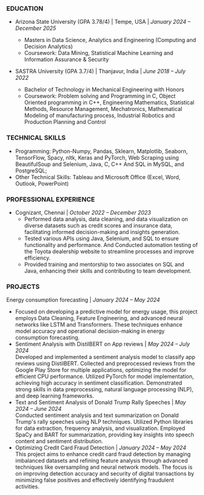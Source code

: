 ### **EDUCATION**
- Arizona State University (GPA 3.78/4) | Tempe, USA | _January 2024 – December 2025_                                                                            
  - Masters in Data Science, Analytics and Engineering (Computing and Decision Analytics) 
  - Coursework: Data Mining, Statistical Machine Learning and Information Assurance & Security                                                                                          

- SASTRA University (GPA 3.7/4) |  Thanjavur, India | _June 2018 – July 2022_                	                       	                          
  - Bachelor of Technology in Mechanical Engineering with Honors                                              
  - Coursework: Problem solving and Programming in C, Object Oriented programming in C++, Engineering Mathematics, Statistical Methods, Resource Management, Mechatronics, 
    Mathematical Modeling of manufacturing process, Industrial Robotics and Production Planning and Control

### **TECHNICAL SKILLS**
- Programming: Python-Numpy, Pandas, Sklearn, Matplotlib, Seaborn, TensorFlow, Spacy, nltk, Keras and PyTorch, Web Scraping using BeautifulSoup and Selenium, Java, C, C++ And    SQL in MySQL, and PostgreSQL; 
- Other Technical Skills: Tableau and Microsoft Office (Excel, Word, Outlook, PowerPoint)


### **PROFESSIONAL EXPERIENCE**
- Cognizant, Chennai | _October 2022 – December 2023_                          
  - Performed data analysis, data cleaning, and data visualization on diverse datasets such as credit scores and insurance data, facilitating informed decision-making and insights generation.
  - Tested various APIs using Java, Selenium, and SQL to ensure functionality and performance. And Conducted automation testing of the Toyota dealership website to streamline processes and improve efficiency.
  - Provided training and mentorship to two associates on SQL and Java, enhancing their skills and contributing to team development.


### **PROJECTS**
Energy consumption forecasting | _January 2024 – May 2024_
  - Focused on developing a predictive model for energy usage, this project employs Data Cleaning, Feature Engineering, and advanced neural networks like LSTM and Transformers. These techniques enhance model accuracy and operational decision-making in energy consumption forecasting.
  - Sentiment Analysis with DistilBERT on App reviews	|  _May 2024 – July 2024_					          
Developed and implemented a sentiment analysis model to classify app reviews using DistilBERT. Collected and preprocessed reviews from the Google Play Store for multiple applications, optimizing the model for efficient CPU performance. Utilized PyTorch for model implementation, achieving high accuracy in sentiment classification. Demonstrated strong skills in data preprocessing, natural language processing (NLP), and deep learning frameworks.
  - Text and Sentiment Analysis of Donald Trump Rally Speeches	| _May 2024 – June 2024_				         
Conducted sentiment analysis and text summarization on Donald Trump's rally speeches using NLP techniques. Utilized Python libraries for data extraction, frequency analysis, and visualization. Employed SpaCy and BART for summarization, providing key insights into speech content and sentiment distribution.
  - Optimizing Credit Card Fraud Detection | _January 2024 – May 2024_						    
This project aims to enhance credit card fraud detection by managing imbalanced datasets and refining feature analysis through advanced techniques like oversampling and neural network models. The focus is on improving detection accuracy and security of digital transactions by minimizing false positives and effectively identifying fraudulent activities.
